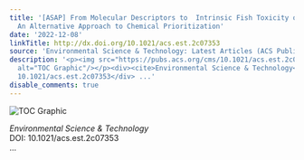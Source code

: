 ```yaml
---
title: '[ASAP] From Molecular Descriptors to  Intrinsic Fish Toxicity of Chemicals:
  An Alternative Approach to Chemical Prioritization'
date: '2022-12-08'
linkTitle: http://dx.doi.org/10.1021/acs.est.2c07353
source: 'Environmental Science & Technology: Latest Articles (ACS Publications)'
description: '<p><img src="https://pubs.acs.org/cms/10.1021/acs.est.2c07353/asset/images/medium/es2c07353_0007.gif"
  alt="TOC Graphic"/></p><div><cite>Environmental Science & Technology</cite></div><div>DOI:
  10.1021/acs.est.2c07353</div> ...'
disable_comments: true
---
```

<p><img src="https://pubs.acs.org/cms/10.1021/acs.est.2c07353/asset/images/medium/es2c07353_0007.gif" alt="TOC Graphic"/></p><div><cite>Environmental Science & Technology</cite></div><div>DOI: 10.1021/acs.est.2c07353</div> ...